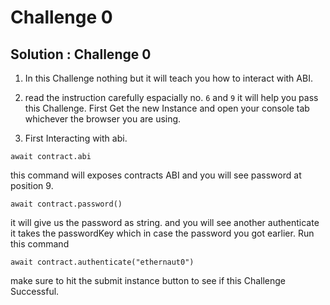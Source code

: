 # Challenge 0

Solution : Challenge 0
---
1. In this Challenge nothing but it will teach you how to interact with ABI.

2. read the instruction carefully espacially no. `6` and `9` it will help you pass this Challenge. First Get the new Instance and open your console tab whichever the browser you are using. 

3. First Interacting with abi. 
```shell
await contract.abi
```
this command will exposes contracts ABI and you will see password at position 9.
```shell
await contract.password()
```
it will give us the password as string. and you will see another authenticate it takes the passwordKey which in case the password you got earlier. Run this command
```shell
await contract.authenticate("ethernaut0")
```
make sure to hit the submit instance button to see if this Challenge Successful.